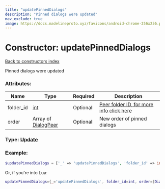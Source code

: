```yaml
---
title: "updatePinnedDialogs"
description: "Pinned dialogs were updated"
nav_exclude: true
image: https://docs.madelineproto.xyz/favicons/android-chrome-256x256.png
---
```

# Constructor: updatePinnedDialogs  
[Back to constructors index](index.md)



Pinned dialogs were updated

### Attributes:

| Name     |    Type       | Required | Description |
|----------|---------------|----------|-------------|
|folder\_id|[int](../types/int.md) | Optional|[Peer folder ID, for more info click here](https://core.telegram.org/api/folders#peer-folders)|
|order|Array of [DialogPeer](../types/DialogPeer.md) | Optional|New order of pinned dialogs|



### Type: [Update](../types/Update.md)


### Example:

```php
$updatePinnedDialogs = ['_' => 'updatePinnedDialogs', 'folder_id' => int, 'order' => [DialogPeer, DialogPeer]];
```  


Or, if you're into Lua:

```lua
updatePinnedDialogs={_='updatePinnedDialogs', folder_id=int, order={DialogPeer}}

```


